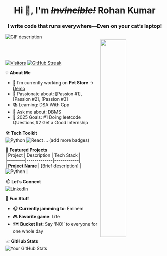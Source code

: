 # <div>
  <h1 align="center">Hi 👋, I'm <i><s>Invincible!</s></i> Rohan Kumar</h1>
  <h3 align="center">I write code that runs everywhere—Even on your cat’s laptop!</h3>
</div>
 
<picture>
  <source media="(prefers-color-scheme: dark)" srcset="./Skills_Animation_Dark.gif">
  <source media="(prefers-color-scheme: light)" srcset="./Skills_Animation_White.gif">
  <img align="left" alt="GIF description" src="./Skills_Animation_White.gif">
</picture>
<br />

<div>
  <img align="right" width="40%" src="https://owlbertsio-resized.s3.amazonaws.com/Popper.psd.full.png">
</div>
 </ul>
  
<br />
<br />
<br />


[![Visitors](https://api.visitorbadge.io/api/visitors?path=https://github.com/yourusername&label=Profile%20Views&countColor=%232ccce4)](https://visitorbadge.io)
[![GitHub Streak](https://streak-stats.demolab.com?user=rohankumar0706&theme=dark&hide_border=true)](https://git.io/streak-stats)

💡 **About Me**  
- 🔭 I’m currently working on **Pet Store** → [Demo]()
- 🌟 Passionate about: [Passion #1], [Passion #2], [Passion #3]
- 📚 Learning: DSA With Cpp
- 💬 Ask me about: DBMS
- 🎯 2025 Goals: #1 Doing leetcode QUestions,#2 Get a Good Internship

🛠️ **Tech Toolkit**  
![Python](https://img.shields.io/badge/-Python-3776AB?logo=python&logoColor=white)
![React](https://img.shields.io/badge/-React-61DAFB?logo=react&logoColor=black)
... (add more badges)

🚀 **Featured Projects**  
| Project | Description | Tech Stack |  
|---------|-------------|------------|  
| **[Project Name](link)** | [Brief description] | ![Python](https://img.shields.io/badge/-Python-3776AB) |  

📫 **Let’s Connect**  
[![LinkedIn](https://img.shields.io/badge/LinkedIn-0A66C2?logo=linkedin)](www.linkedin.com/in/rohankumar0706)

🎨 **Fun Stuff**  
- 🎧 **Currently jamming to**: Eminem
- 🎮 **Favorite game**: Life  
- 🗺️ **Bucket list**: Say ‘NO!’ to everyone for one whole day 

📈 **GitHub Stats**  
![Your GitHub Stats](https://github-readme-stats.vercel.app/api?username=yourusername&show_icons=true&theme=dark&hide_border=true)

